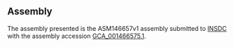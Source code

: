 

Assembly
--------

The assembly presented is the ASM146657v1 assembly submitted to
[INSDC](http://www.insdc.org) with the assembly accession
[GCA\_001466575.1](http://www.ebi.ac.uk/ena/data/view/GCA_001466575.1).
